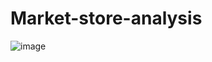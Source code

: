# Market-store-analysis
![image](https://github.com/user-attachments/assets/72f22a5e-e72f-4f67-9a8f-b6792e970414)
